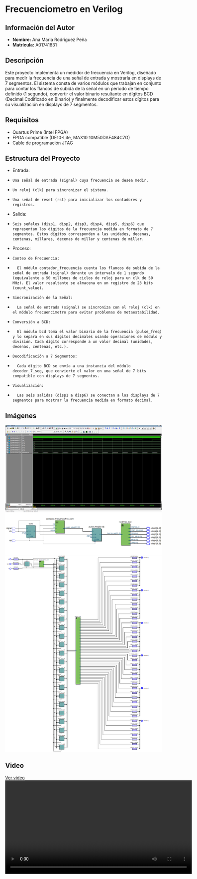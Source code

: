 # Frecuenciometro en Verilog

## Información del Autor
- **Nombre:** Ana Maria Rodriguez Peña
- **Matrícula:** A01741831

## Descripción
Este proyecto implementa un medidor de frecuencia en Verilog, diseñado para medir la frecuencia de una señal de entrada y mostrarla en displays de 7 segmentos. El sistema consta de varios módulos que trabajan en conjunto para contar los flancos de subida de la señal en un período de tiempo definido (1 segundo), convertir el valor binario resultante en dígitos BCD (Decimal Codificado en Binario) y finalmente decodificar estos dígitos para su visualización en displays de 7 segmentos.

## Requisitos
*	Quartus Prime (Intel FPGA)
*	FPGA compatible (DE10-Lite, MAX10 10M50DAF484C7G)
*	Cable de programación JTAG

## Estructura del Proyecto
*	Entrada:
*     Una señal de entrada (signal) cuya frecuencia se desea medir.
*     Un reloj (clk) para sincronizar el sistema.
*     Una señal de reset (rst) para inicializar los contadores y registros.
*   Salida:
*     Seis señales (disp1, disp2, disp3, disp4, disp5, disp6) que representan los dígitos de la frecuencia medida en formato de 7 segmentos. Estos dígitos corresponden a las unidades, decenas, centenas, millares, decenas de millar y centenas de millar.
*   Proceso:
*     Conteo de Frecuencia:
*       El módulo contador_frecuencia cuenta los flancos de subida de la señal de entrada (signal) durante un intervalo de 1 segundo (equivalente a 50 millones de ciclos de reloj para un clk de 50 MHz). El valor resultante se almacena en un registro de 23 bits (count_value).
*     Sincronización de la Señal:
*       La señal de entrada (signal) se sincroniza con el reloj (clk) en el módulo frecuencimetro para evitar problemas de metaestabilidad.
*     Conversión a BCD:
*       El módulo bcd toma el valor binario de la frecuencia (pulse_freq) y lo separa en sus dígitos decimales usando operaciones de módulo y división. Cada dígito corresponde a un valor decimal (unidades, decenas, centenas, etc.).
*     Decodificación a 7 Segmentos:
*       Cada dígito BCD se envía a una instancia del módulo decoder_7_seg, que convierte el valor en una señal de 7 bits compatible con displays de 7 segmentos.
*     Visualización:
*       Las seis salidas (disp1 a disp6) se conectan a los displays de 7 segmentos para mostrar la frecuencia medida en formato decimal.

## Imágenes
<img src="images/wave.png" alt="wave" width="600">
<img src="images/rtl_viewer.png" alt="RTL Viewer" width="600">
<img src="images/tmv.png" alt="TMV" width="600">

## Video
[Ver video](ruta/al/Frecuenciometro.mp4)
<video controls width="600">
  <source src="Frecuenciometro.mp4" type="video/mp4">
  Tu navegador no soporta la reproducción de videos.
</video>
